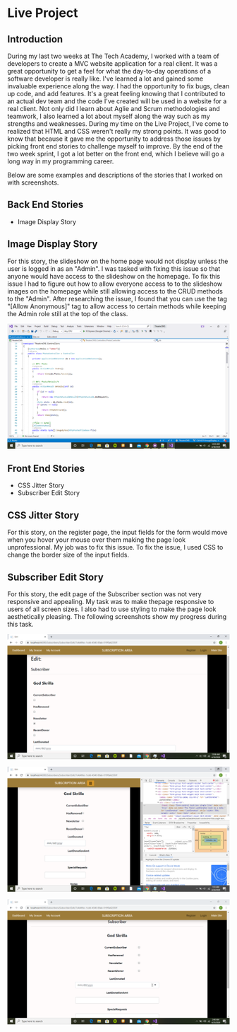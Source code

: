# Live Project

## Introduction

During my last two weeks at The Tech Academy, I worked with a team of developers to create a MVC website application for a real client. It was a great opportunity to get a feel for what the day-to-day operations of a software developer is really like. I've learned a lot and gained some invaluable experience along the way. I had the opportunity to fix bugs, clean up code, and add features. It's a great feeling knowing that I contributed to an actual dev team and the code I've created will be used in a website for a real client. Not only did I learn about Aglie and Scrum methodologies and teamwork, I also learned a lot about myself along the way such as my strengths and weaknesses. During my time on the Live Project, I've come to realized that HTML and CSS weren't really my strong points. It was good to know that because it gave me the opportunity to address those issues by picking front end stories to challenge myself to improve. By the end of the two week sprint, I got a lot better on the front end, which I believe will go a long way in my programming career.

Below are some examples and descriptions of the stories that I worked on with screenshots.

## Back End Stories

* Image Display Story

## Image Display Story

For this story, the slideshow on the home page would not display unless the user is logged in as an "Admin". I was tasked with fixing this issue so that anyone would have access to the slideshow on the homepage. To fix this issue I had to figure out how to allow everyone access to to the slideshow images on the homepage while still allowing access to the CRUD methods to the "Admin". After researching the issue, I found that you can use the tag "[Allow Anonymous]" tag to allow access to certain methods while keeping the Admin role still at the top of the class.

![](Images/Screenshot%20(61).png)


## Front End Stories

* CSS Jitter Story
* Subscriber Edit Story

## CSS Jitter Story

For this story, on the register page, the input fields for the form would move when you hover your mouse over them making the page look unprofessional. My job was to fix this issue. To fix the issue, I used CSS to change the border size of the input fields.

## Subscriber Edit Story

For this story, the edit page of the Subscriber section was not very responsive and appealing. My task was to make thepage responsive to users of all screen sizes. I also had to use styling to make the page look aesthetically pleasing. The following screenshots show my progress during  this task.

![](Images/Screenshot%20(51).png)

![](Images/Screenshot%20(55).png)

![](Images/Screenshot%20(57).png)